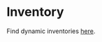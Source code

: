 # Inventory

Find dynamic inventories [here](https://github.com/ansible/ansible/tree/devel/contrib/inventory).

